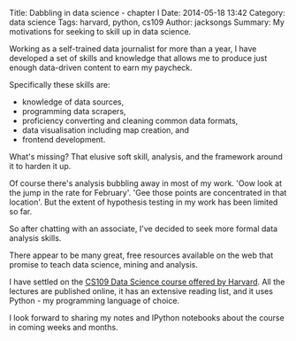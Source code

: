 Title: Dabbling in data science - chapter I
Date: 2014-05-18 13:42
Category: data science
Tags: harvard, python, cs109
Author: jacksongs
Summary: My motivations for seeking to skill up in data science.

Working as a self-trained data journalist for more than a year, I have developed a set of skills and knowledge that allows me to produce just enough data-driven content to earn my paycheck.

Specifically these skills are:

-	knowledge of data sources, 
-	programming data scrapers,
-	proficiency converting and cleaning common data formats,
-	data visualisation including map creation, and
-	frontend development.

What's missing? That elusive soft skill, analysis, and the framework around it to harden it up.

Of course there's analysis bubbling away in most of my work. 'Oow look at the jump in the rate for February'. 'Gee those points are concentrated in that location'. But the extent of hypothesis testing in my work has been limited so far.

So after chatting with an associate, I've decided to seek more formal data analysis skills.

There appear to be many great, free resources available on the web that promise to teach data science, mining and analysis.

I have settled on the [CS109 Data Science course offered by Harvard](http://cs109.org/). All the lectures are published online, it has an extensive reading list, and it uses Python - my programming language of choice.

I look forward to sharing my notes and IPython notebooks about the course in coming weeks and months.